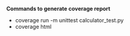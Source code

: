 **Commands to generate coverage report**
- coverage run -m unittest calculator_test.py
- coverage html

